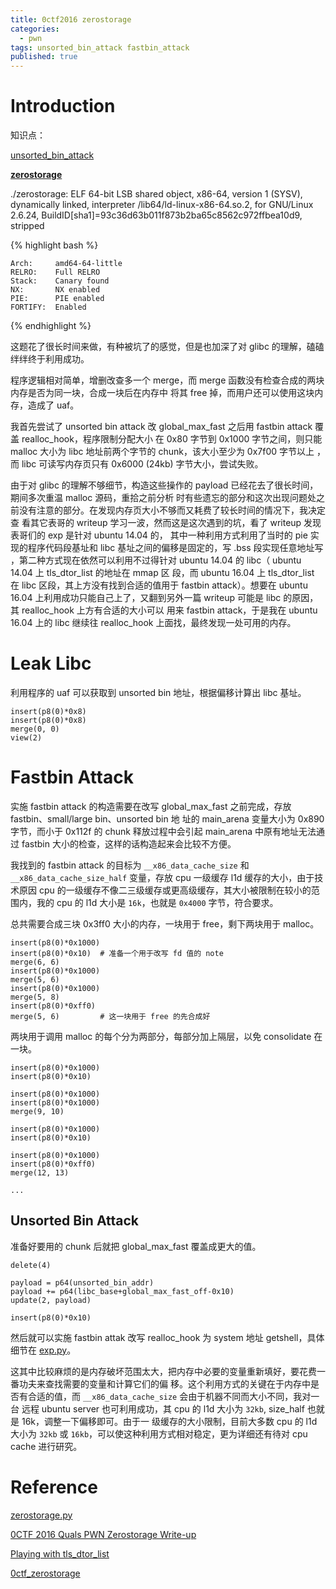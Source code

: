 ```yaml
---
title: 0ctf2016 zerostorage
categories:
  - pwn
tags: unsorted_bin_attack fastbin_attack
published: true
---
```


# Introduction

知识点：

[unsorted_bin_attack](https://github.com/shellphish/how2heap/blob/master/unsorted_bin_attack.c)


**[zerostorage](https://github.com/ctfs/write-ups-2016/tree/master/0ctf-2016/exploit/zerostorage-6)**

./zerostorage: ELF 64-bit LSB shared object, x86-64, version 1 (SYSV), dynamically linked, interpreter
/lib64/ld-linux-x86-64.so.2, for GNU/Linux 2.6.24, BuildID[sha1]=93c36d63b011f873b2ba65c8562c972ffbea10d9,
 stripped

{% highlight bash %}

    Arch:     amd64-64-little
    RELRO:    Full RELRO
    Stack:    Canary found
    NX:       NX enabled
    PIE:      PIE enabled
    FORTIFY:  Enabled

{% endhighlight %}

这题花了很长时间来做，有种被坑了的感觉，但是也加深了对 glibc 的理解，磕磕绊绊终于利用成功。

程序逻辑相对简单，增删改查多一个 merge，而 merge 函数没有检查合成的两块内存是否为同一块，合成一块后在内存中
将其 free 掉，而用户还可以使用这块内存，造成了 uaf。

我首先尝试了 unsorted bin attack 改 global_max_fast 之后用 fastbin attack 覆盖 realloc_hook，程序限制分配大小
在 0x80 字节到 0x1000 字节之间，则只能 malloc 大小为 libc 地址前两个字节的 chunk，该大小至少为 0x7f00 字节以上
，而 libc 可读写内存页只有 0x6000 (24kb) 字节大小，尝试失败。

由于对 glibc 的理解不够细节，构造这些操作的 payload 已经花去了很长时间，期间多次重温 malloc 源码，重拾之前分析
时有些遗忘的部分和这次出现问题处之前没有注意的部分。在发现内存页大小不够而又耗费了较长时间的情况下，我决定查
看其它表哥的 writeup 学习一波，然而这是这次遇到的坑，看了 writeup 发现表哥们的 exp 是针对 ubuntu 14.04 的，
其中一种利用方式利用了当时的 pie 实现的程序代码段基址和 libc 基址之间的偏移是固定的，写 .bss 段实现任意地址写
，第二种方式现在依然可以利用不过得针对 ubuntu 14.04 的 libc（ ubuntu 14.04 上 tls_dtor_list 的地址在 mmap 区
段，而 ubuntu 16.04 上 tls_dtor_list 在 libc 区段，其上方没有找到合适的值用于 fastbin attack）。想要在 ubuntu 
16.04 上利用成功只能自己上了，又翻到另外一篇 writeup 可能是 libc 的原因，其 realloc_hook 上方有合适的大小可以
用来 fastbin attack，于是我在 ubuntu 16.04 上的 libc 继续往 realloc_hook 上面找，最终发现一处可用的内存。

# Leak Libc

利用程序的 uaf 可以获取到 unsorted bin 地址，根据偏移计算出 libc 基址。

```
insert(p8(0)*0x8)
insert(p8(0)*0x8)
merge(0, 0)
view(2)
```

# Fastbin Attack

实施 fastbin attack 的构造需要在改写 global_max_fast 之前完成，存放 fastbin、small/large bin、unsorted bin 地
址的 main_arena 变量大小为 0x890 字节，而小于 0x112f 的 chunk 释放过程中会引起 main_arena 中原有地址无法通过
fastbin 大小的检查，这样的话构造起来会比较不方便。

我找到的 fastbin attack 的目标为 `__x86_data_cache_size` 和 `__x86_data_cache_size_half` 变量，存放 cpu 一级缓存
 l1d 缓存的大小，由于技术原因 cpu 的一级缓存不像二三级缓存或更高级缓存，其大小被限制在较小的范围内，我的 cpu
 的 l1d 大小是 `16k`，也就是 `0x4000` 字节，符合要求。

总共需要合成三块 0x3ff0 大小的内存，一块用于 free，剩下两块用于 malloc。
```
insert(p8(0)*0x1000)
insert(p8(0)*0x10)  # 准备一个用于改写 fd 值的 note
merge(6, 6)
insert(p8(0)*0x1000)
merge(5, 6)
insert(p8(0)*0x1000)
merge(5, 8)
insert(p8(0)*0xff0)
merge(5, 6)         # 这一块用于 free 的先合成好
```

两块用于调用 malloc 的每个分为两部分，每部分加上隔层，以免 consolidate 在一块。

```
insert(p8(0)*0x1000)
insert(p8(0)*0x10)

insert(p8(0)*0x1000)
insert(p8(0)*0x1000)
merge(9, 10)

insert(p8(0)*0x1000)
insert(p8(0)*0x10)

insert(p8(0)*0x1000)
insert(p8(0)*0xff0)
merge(12, 13)

...
```

## Unsorted Bin Attack

准备好要用的 chunk 后就把 global_max_fast 覆盖成更大的值。

```
delete(4)

payload = p64(unsorted_bin_addr)
payload += p64(libc_base+global_max_fast_off-0x10)
update(2, payload)

insert(p8(0)*0x10)
```

然后就可以实施 fastbin attak 改写 realloc_hook 为 system 地址 getshell，具体细节在
 [exp.py](https://github.com/0x3f97/pwn/blob/master/0ctf2016-zerostorage/exp12.py)。

这其中比较麻烦的是内存破坏范围太大，把内存中必要的变量重新填好，要花费一番功夫来查找需要的变量和计算它们的偏
移。这个利用方式的关键在于内存中是否有合适的值，而 `__x86_data_cache_size` 会由于机器不同而大小不同，我对一台
远程 ubuntu server 也可利用成功，其 cpu 的 l1d 大小为 `32kb`, size_half 也就是 16k，调整一下偏移即可。由于一
级缓存的大小限制，目前大多数 cpu 的 l1d 大小为 `32kb` 或 `16kb`，可以使这种利用方式相对稳定，更为详细还有待对
 cpu cache 进行研究。

# Reference

[zerostorage.py](https://github.com/scwuaptx/CTF/blob/master/2016-writeup/0ctf/zerostorage.py)

[0CTF 2016 Quals PWN Zerostorage Write-up](https://dangokyo.me/2017/12/14/0ctf-2016-quals-pwn-zerostorage-write-up/)

[Playing with tls_dtor_list](http://www.w0lfzhang.com/2017/03/27/Playing-with-tls-dtor-list/)

[0ctf_zerostorage](http://0xshare.me/0ctf_zerostorage.html)
